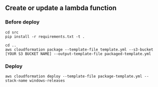 ## Create or update a lambda function

### Before deploy
```
cd src
pip install -r requirements.txt -t .

cd ..
aws cloudformation package --template-file template.yml --s3-bucket [YOUR S3 BUCKET NAME] --output-template-file packaged-template.yml
```

### Deploy


```
aws cloudformation deploy --template-file package-template.yml --stack-name windows-releases
```
